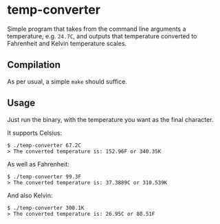 temp-converter
==============

Simple program that takes from the command line arguments a temperature, e.g. `24.7C`, and outputs that temperature converted to Fahrenheit and Kelvin temperature scales.

Compilation
-----------

As per usual, a simple `make` should suffice.

Usage
-----

Just run the binary, with the temperature you want as the final character.

It supports Celsius:

```console
$ ./temp-converter 67.2C
> The converted temperature is: 152.96F or 340.35K
```

As well as Fahrenheit:

```console
$ ./temp-converter 99.3F
> The converted temperature is: 37.3889C or 310.539K
```

And also Kelvin:

```console
$ ./temp-converter 300.1K
> The converted temperature is: 26.95C or 80.51F
```
